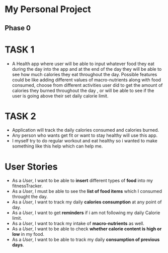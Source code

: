 # My Personal Project

## Phase 0
  
# TASK 1

- A Health app where user will be able to input whatever food they eat during the day into the app and at the end of the day they will be able to see how much calories they 
eat throughout the day. Possible features could be like adding different values of macro-nutrients along with food consumed, choose from different activities user did to get the amount of calories they burned throughout the day , or will be able to see if the user is going above their set daily calorie limit.

# TASK 2

- Application will track the daily calories consumed and calories burned.
- Any person who wants get fit or want to stay healthy will use this app.
- I myself try to do regular workout and eat healthy so i wanted to make something like this help which can help me.

# User Stories

- As a *User*, I want to be able to **insert** different types of **food** into my fitnessTracker.
- As a *User*, I must be able to see the **list of food items** which I consumed throught the day.
- As a *User*, I want to track my daily **calories consumption** at any point of day.
- As a *User*, I want to get **reminders** if i am not following my daily Calorie limit.
- As a *User*, I want to track my intake of **macro-nutrients** as well.
- As a *User*, I want to be able to check **whether calorie content is high or low** in my food.
- As a *User*, I want to be able to track my daily **consumption of previous days**.